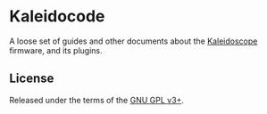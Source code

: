 <!-- -*- mode: markdown; fill-column: 8192 -*- -->

Kaleidocode
===========

A loose set of guides and other documents about the [Kaleidoscope][kaleidoscope] firmware, and its plugins.

 [kaleidoscope]: https://github.com/keyboardio/Kaleidoscope

License
-------

Released under the terms of the [GNU GPL v3+][gpl].

 [gpl]: COPYING.md
